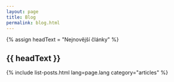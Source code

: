 ```yaml
---
layout: page
title: Blog
permalink: blog.html
---
```


{% assign headText = "Nejnovější články" %}

<h2 class="blog-header" > <span>{{ headText }} </span> </h2>
{% include list-posts.html lang=page.lang category="articles" %}
